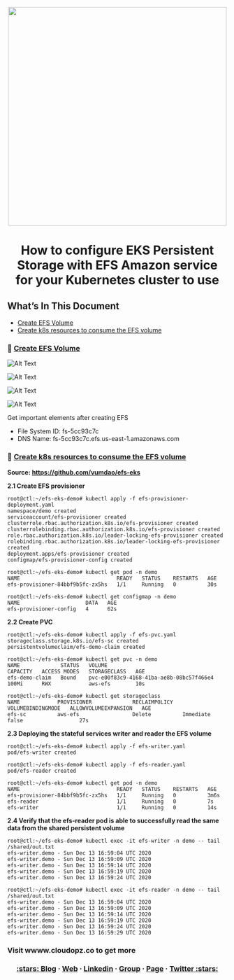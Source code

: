 <p align="center">
  <a href="https://dev.to/vumdao">
    <img alt="" src="https://dev-to-uploads.s3.amazonaws.com/i/2ekeineo8ut8gkcxlxxy.png" width="500" />
  </a>
</p>
<h1 align="center">
  <div><b>How to configure EKS Persistent Storage with EFS Amazon service for your Kubernetes cluster to use</b></div>
</h1>

## What’s In This Document 
- [Create EFS Volume](#-Create-EFS-Volume)
- [Create k8s resources to consume the EFS volume](#-Create-k8s-resources-to-consume-the-EFS-volume)

### 🚀 **[Create EFS Volume](#-Create-EFS-Volume)**

![Alt Text](https://dev-to-uploads.s3.amazonaws.com/i/974op4ytkk8f2s13u541.png)

![Alt Text](https://dev-to-uploads.s3.amazonaws.com/i/8s5euaxwjcgl23537h5l.png)

![Alt Text](https://dev-to-uploads.s3.amazonaws.com/i/6eaxtrf2legdqr65mmoq.png)

![Alt Text](https://dev-to-uploads.s3.amazonaws.com/i/8zbw7gn3azxmx85y49a2.png)

Get important elements after creating EFS
- File System ID:  fs-5cc93c7c
- DNS Name: fs-5cc93c7c.efs.us-east-1.amazonaws.com

### 🚀 **[Create k8s resources to consume the EFS volume](#-Create-k8s-resources-to-consume-the-EFS-volume)**
**Source: https://github.com/vumdao/efs-eks**

**2.1 Create EFS provisioner**
```
root@ctl:~/efs-eks-demo# kubectl apply -f efs-provisioner-deployment.yaml 
namespace/demo created
serviceaccount/efs-provisioner created
clusterrole.rbac.authorization.k8s.io/efs-provisioner created
clusterrolebinding.rbac.authorization.k8s.io/efs-provisioner created
role.rbac.authorization.k8s.io/leader-locking-efs-provisioner created
rolebinding.rbac.authorization.k8s.io/leader-locking-efs-provisioner created
deployment.apps/efs-provisioner created
configmap/efs-provisioner-config created

root@ctl:~/efs-eks-demo# kubectl get pod -n demo
NAME                               READY   STATUS    RESTARTS   AGE
efs-provisioner-84bbf9b5fc-zx5hs   1/1     Running   0          30s

root@ctl:~/efs-eks-demo# kubectl get configmap -n demo
NAME                     DATA   AGE
efs-provisioner-config   4      62s
```
**2.2 Create PVC**
```
root@ctl:~/efs-eks-demo# kubectl apply -f efs-pvc.yaml 
storageclass.storage.k8s.io/efs-sc created
persistentvolumeclaim/efs-demo-claim created

root@ctl:~/efs-eks-demo# kubectl get pvc -n demo
NAME             STATUS   VOLUME                                     CAPACITY   ACCESS MODES   STORAGECLASS   AGE
efs-demo-claim   Bound    pvc-e00f83c9-4168-41ba-ae8b-08bc57f466e4   100Mi      RWX            aws-efs        10s

root@ctl:~/efs-eks-demo# kubectl get storageclass
NAME            PROVISIONER             RECLAIMPOLICY   VOLUMEBINDINGMODE   ALLOWVOLUMEEXPANSION   AGE
efs-sc          aws-efs                 Delete          Immediate           false                  27s
```

**2.3 Deploying the stateful services writer and reader the EFS volume**
```
root@ctl:~/efs-eks-demo# kubectl apply -f efs-writer.yaml 
pod/efs-writer created

root@ctl:~/efs-eks-demo# kubectl apply -f efs-reader.yaml 
pod/efs-reader created

root@ctl:~/efs-eks-demo# kubectl get pod -n demo
NAME                               READY   STATUS    RESTARTS   AGE
efs-provisioner-84bbf9b5fc-zx5hs   1/1     Running   0          3m6s
efs-reader                         1/1     Running   0          7s
efs-writer                         1/1     Running   0          14s
```

**2.4 Verify that the efs-reader pod is able to successfully read the same data from the shared persistent volume**
```
root@ctl:~/efs-eks-demo# kubectl exec -it efs-writer -n demo -- tail /shared/out.txt
efs-writer.demo - Sun Dec 13 16:59:04 UTC 2020
efs-writer.demo - Sun Dec 13 16:59:09 UTC 2020
efs-writer.demo - Sun Dec 13 16:59:14 UTC 2020
efs-writer.demo - Sun Dec 13 16:59:19 UTC 2020
efs-writer.demo - Sun Dec 13 16:59:24 UTC 2020

root@ctl:~/efs-eks-demo# kubectl exec -it efs-reader -n demo -- tail /shared/out.txt
efs-writer.demo - Sun Dec 13 16:59:04 UTC 2020
efs-writer.demo - Sun Dec 13 16:59:09 UTC 2020
efs-writer.demo - Sun Dec 13 16:59:14 UTC 2020
efs-writer.demo - Sun Dec 13 16:59:19 UTC 2020
efs-writer.demo - Sun Dec 13 16:59:24 UTC 2020
efs-writer.demo - Sun Dec 13 16:59:29 UTC 2020
```

### **Visit wwww.cloudopz.co to get more**


<h3 align="center">
  <a href="https://dev.to/vumdao">:stars: Blog</a>
  <span> · </span>
  <a href="https://vumdao.hashnode.dev/">Web</a>
  <span> · </span>
  <a href="https://www.linkedin.com/in/vu-dao-9280ab43/">Linkedin</a>
  <span> · </span>
  <a href="https://www.linkedin.com/groups/12488649/">Group</a>
  <span> · </span>
  <a href="https://www.facebook.com/CloudOpz-104917804863956">Page</a>
  <span> · </span>
  <a href="https://twitter.com/VuDao81124667">Twitter :stars:</a>
</h3>